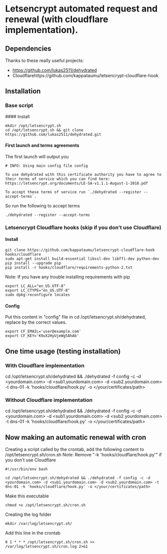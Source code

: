 # Letsencrypt automated request and renewal (with cloudflare implementation).

## Dependencies
Thanks to these really useful projects:
- https://github.com/lukas2511/dehydrated
- Cloudflarehttps://github.com/kappataumu/letsencrypt-cloudflare-hook

## Installation
### Base script
#### Install
~~~
mkdir /opt/letsencrypt.sh
cd /opt/letsencrypt.sh && git clone https://github.com/lukas2511/dehydrated.git
~~~
#### First launch and terms agreements
The first launch will output you   
~~~
# INFO: Using main config file config

To use dehydrated with this certificate authority you have to agree to their terms of service which you can find here: https://letsencrypt.org/documents/LE-SA-v1.1.1-August-1-2016.pdf

To accept these terms of service run `./dehydrated --register --accept-terms`.
~~~

So run the following to accept terms
~~~
./dehydrated --register --accept-terms
~~~


### Letsencrypt Cloudflare hooks (skip if you don't use Cloudflare)
#### Install
~~~
git clone https://github.com/kappataumu/letsencrypt-cloudflare-hook hooks/cloudflare
sudo apt-get install build-essential libssl-dev libffi-dev python-dev
pip install --upgrade pip
pip install -r hooks/cloudflare/requirements-python-2.txt
~~~

Note: If you have any trouble installing requirements with pip   
~~~
export LC_ALL="en_US.UTF-8"
export LC_CTYPE="en_US.UTF-8"
sudo dpkg-reconfigure locales
~~~

#### Config
Put this content in "config" file in cd /opt/letsencrypt.sh/dehydrated, replace by the correct values.   
~~~
export CF_EMAIL='user@example.com'
export CF_KEY='K9uX2HyUjeWg5AhAb'
~~~

## One time usage (testing installation)
### With Cloudflare implementation
cd /opt/letsencrypt.sh/dehydrated && ./dehydrated -f config -c -d <yourdomain.com> -d <sub1.yourdomain.com> -d <sub2.yourdomain.com> -t dns-01 -k 'hooks/cloudflare/hook.py' -o </your/certificates/path>   
### Without Cloudflare implementation
cd /opt/letsencrypt.sh/dehydrated && ./dehydrated -f config -c -d <yourdomain.com> -d <sub1.yourdomain.com> -d <sub2.yourdomain.com> -t dns-01 -k 'hooks/cloudflare/hook.py' -o </your/certificates/path>

## Now making an automatic renewal with cron
Creating a script called by the crontab, add the following content to /opt/letsencrypt.sh/cron.sh
Note: Remove "-k 'hooks/cloudflare/hook.py'" if you don't use Cloudflare
~~~
#!/usr/bin/env bash

cd /opt/letsencrypt.sh/dehydrated && ./dehydrated -f config -c -d <yourdomain.com> -d <sub1.yourdomain.com> -d <sub2.yourdomain.com> -t dns-01 -k 'hooks/cloudflare/hook.py' -o </your/certificates/path>
~~~   

Make this executable
~~~
chmod +x /opt/letsencrypt.sh/cron.sh
~~~   

Creating the log folder
~~~
mkdir /var/log/letsencrypt.sh/
~~~   

Add this line in the crontab
~~~
0 1 * * * /opt/letsencrypt.sh/cron.sh >> /var/log/letsencrypt.sh/cron.log 2>&1
~~~
